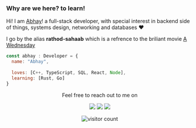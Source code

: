 ### Why are we here? to learn!

Hi! I am <a href="https://rathod-sahaab.github.io/">Abhay</a>!</h1> a full-stack developer, with special interest in backend side of things, systems design, networking and databases ♥️

I go by the alias **rathod-sahaab** which is a refrence to the briliant movie [A Wednesday](https://www.imdb.com/title/tt1280558/)


```js
const abhay : Developer = {
  name: "Abhay",
  
  loves: [C++, TypeScript, SQL, React, Node],
  learning: [Rust, Go]
}
```

<p align="center">
  Feel free to reach out to me on
</p>
<p align="center">
  <a href="https://www.linkedin.com/in/rathod-sahaab/"><img src="https://img.shields.io/badge/LinkedIn-0077B5?style=for-the-badge&logo=linkedin&logoColor=white"></a> 
  <a href="https://dev.to/rathod_sahaab"><img src="https://img.shields.io/badge/dev.to-0A0A0A?style=for-the-badge&logo=dev.to&logoColor=white"></a> 
  <a href="https://twitter.com/swayambhu_dev"><img src="https://img.shields.io/badge/Twitter-1DA1F2?style=for-the-badge&logo=twitter&logoColor=white"></a>
</p>

<p align="center">
  <img src="https://profile-counter.glitch.me/rathod-sahaab/count.svg" alt="visitor count"/>
</p>
